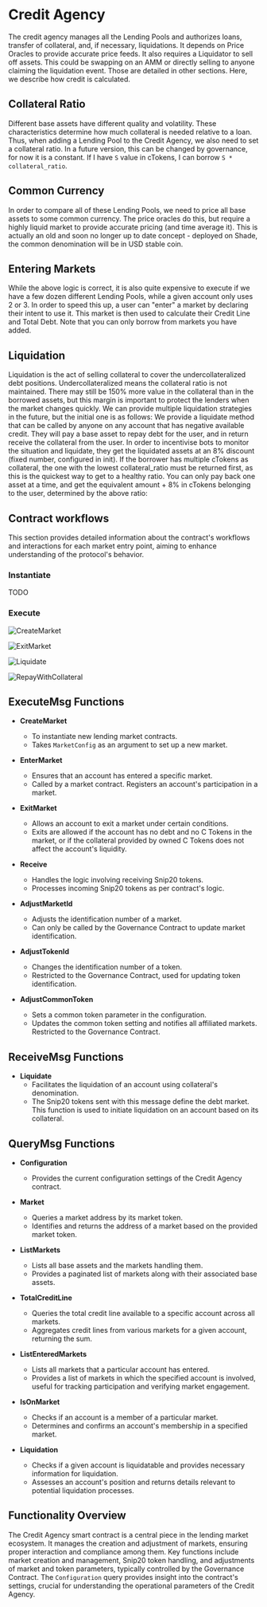 # Credit Agency

The credit agency manages all the Lending Pools and authorizes loans, transfer of collateral, and, if necessary, liquidations. It depends on Price Oracles to provide accurate price feeds. It also requires a Liquidator to sell off assets. This could be swapping on an AMM or directly selling to anyone claiming the liquidation event. Those are detailed in other sections. Here, we describe how credit is calculated.

## Collateral Ratio

Different base assets have different quality and volatility. These characteristics determine how much collateral is needed relative to a loan. Thus, when adding a Lending Pool to the Credit Agency, we also need to set a collateral ratio. In a future version, this can be changed by governance, for now it is a constant.
If I have `S` value in cTokens, I can borrow `S * collateral_ratio`.

## Common Currency

In order to compare all of these Lending Pools, we need to price all base assets to some common currency. The price oracles do this, but require a highly liquid market to provide accurate pricing (and time average it).
This is actually an old and soon no longer up to date concept - deployed on Shade, the common denomination will be in USD stable coin.

## Entering Markets

While the above logic is correct, it is also quite expensive to execute if we have a few dozen different Lending Pools, while a given account only uses 2 or 3. In order to speed this up, a user can "enter" a market by declaring their intent to use it. This market is then used to calculate their Credit Line and Total Debt. Note that you can only borrow from markets you have added.

## Liquidation

Liquidation is the act of selling collateral to cover the undercollateralized debt positions. Undercollateralized means the collateral ratio is not maintained. There may still be 150% more value in the collateral than in the borrowed assets, but this margin is important to protect the lenders when the market changes quickly.
We can provide multiple liquidation strategies in the future, but the initial one is as follows:
We provide a liquidate method that can be called by anyone on any account that has negative available credit. They will pay a base asset to repay debt for the user, and in return receive the collateral from the user. In order to incentivise bots to monitor the situation and liquidate, they get the liquidated assets at an 8% discount (fixed number, configured in init).
If the borrower has multiple cTokens as collateral, the one with the lowest collateral_ratio must be returned first, as this is the quickest way to get to a healthy ratio. You can only pay back one asset at a time, and get the equivalent amount + 8% in cTokens belonging to the user, determined by the above ratio:

## Contract workflows

This section provides detailed information about the contract's workflows and interactions for each market entry point, aiming to enhance understanding of the protocol's behavior.

### Instantiate

TODO

### Execute

![CreateMarket](assets/create-market.png "create market")

![ExitMarket](assets/exit-market.png "exit market")

![Liquidate](assets/liquidate.png "liquidate")

![RepayWithCollateral](assets/repay-with-collateral.png "repay with collateral")

## ExecuteMsg Functions
- **CreateMarket**
  - To instantiate new lending market contracts.
  - Takes `MarketConfig` as an argument to set up a new market.

- **EnterMarket**
  - Ensures that an account has entered a specific market.
  - Called by a market contract. Registers an account's participation in a market.

- **ExitMarket**
  - Allows an account to exit a market under certain conditions.
  - Exits are allowed if the account has no debt and no C Tokens in the market, or if the collateral provided by owned C Tokens does not affect the account's liquidity.

- **Receive**
  - Handles the logic involving receiving Snip20 tokens.
  - Processes incoming Snip20 tokens as per contract's logic.

- **AdjustMarketId**
  - Adjusts the identification number of a market.
  - Can only be called by the Governance Contract to update market identification.

- **AdjustTokenId**
  - Changes the identification number of a token.
  - Restricted to the Governance Contract, used for updating token identification.

- **AdjustCommonToken**
  - Sets a common token parameter in the configuration.
  - Updates the common token setting and notifies all affiliated markets. Restricted to the Governance Contract.

## ReceiveMsg Functions
- **Liquidate**
  - Facilitates the liquidation of an account using collateral's denomination.
  - The Snip20 tokens sent with this message define the debt market. This function is used to initiate liquidation on an account based on its collateral.

## QueryMsg Functions
- **Configuration**
  - Provides the current configuration settings of the Credit Agency contract.

- **Market**
  - Queries a market address by its market token.
  - Identifies and returns the address of a market based on the provided market token.

- **ListMarkets**
  - Lists all base assets and the markets handling them.
  - Provides a paginated list of markets along with their associated base assets.

- **TotalCreditLine**
  - Queries the total credit line available to a specific account across all markets.
  - Aggregates credit lines from various markets for a given account, returning the sum.

- **ListEnteredMarkets**
  - Lists all markets that a particular account has entered.
  - Provides a list of markets in which the specified account is involved, useful for tracking participation and verifying market engagement.

- **IsOnMarket**
  - Checks if an account is a member of a particular market.
  - Determines and confirms an account's membership in a specified market.

- **Liquidation**
  - Checks if a given account is liquidatable and provides necessary information for liquidation.
  - Assesses an account's position and returns details relevant to potential liquidation processes.


## Functionality Overview
The Credit Agency smart contract is a central piece in the lending market ecosystem. It manages the creation and adjustment of markets, ensuring proper interaction and compliance among them. Key functions include market creation and management, Snip20 token handling, and adjustments of market and token parameters, typically controlled by the Governance Contract. The `Configuration` query provides insight into the contract's settings, crucial for understanding the operational parameters of the Credit Agency.
